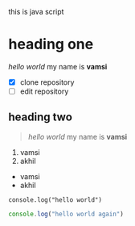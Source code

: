 this is java script

# heading one
*hello world* my name is **vamsi**

- [x] clone repository
- [ ] edit repository

## heading two
> *hello world* my name is **vamsi**

1. vamsi
2. akhil

- vamsi
- akhil

`console.log("hello world")`

```js
console.log("hello world again")
```
